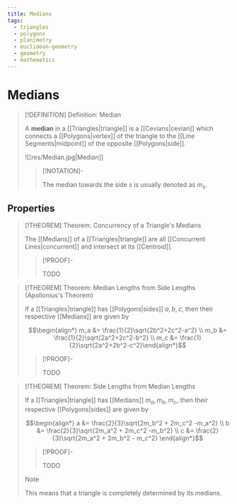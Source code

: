 ```yaml
---
title: Medians
tags:
  - triangles
  - polygons
  - planimetry
  - euclidean-geometry
  - geometry
  - mathematics
---
```


# Medians

>[!DEFINITION] Definition: Median
>
>A **median** in a [[Triangles|triangle]] is a [[Cevians|cevian]] which connects a [[Polygons|vertex]] of the triangle to the [[Line Segments|midpoint]] of the opposite [[Polygons|side]].
>
>![[res/Median.jpg|Median]]
>
>>[!NOTATION]-
>>
>>The median towards the side $s$ is usually denoted as $m_s$.
>>
>

## Properties

>[!THEOREM] Theorem: Concurrency of a Triangle's Medians
>
>The [[Medians]] of a [[Triangles|triangle]] are all [[Concurrent Lines|concurrent]] and intersect at its [[Centroid]].
>
>>[!PROOF]-
>>
>>TODO
>>
>

>[!THEOREM] Theorem: Median Lengths from Side Lengths (Apollonius's Theorem)
>
>If a [[Triangles|triangle]] has [[Polygons|sides]] $a,b,c$, then their respective [[Medians]] are given by
>
>$$\begin{align*} m_a &= \frac{1}{2}\sqrt{2b^2+2c^2-a^2} \\ m_b &= \frac{1}{2}\sqrt{2a^2+2c^2-b^2} \\ m_c &= \frac{1}{2}\sqrt{2a^2+2b^2-c^2}\end{align*}$$
>
>>[!PROOF]-
>>
>>TODO
>>
>

>[!THEOREM] Theorem: Side Lengths from Median Lengths
>
>If a [[Triangles|triangle]] has [[Medians]] $m_a,m_b,m_c$, then their respective [[Polygons|sides]] are given by
>
>$$\begin{align*} a &= \frac{2}{3}\sqrt{2m_b^2 + 2m_c^2 -m_a^2} \\ b &= \frac{2}{3}\sqrt{2m_a^2 + 2m_c^2 -m_b^2} \\ c &= \frac{2}{3}\sqrt{2m_a^2 + 2m_b^2 - m_c^2} \end{align*}$$
>
>>[!PROOF]-
>>
>>TODO
>>
>
>>[!NOTE]
>>
>>This means that a triangle is completely determined by its medians.
>>
>